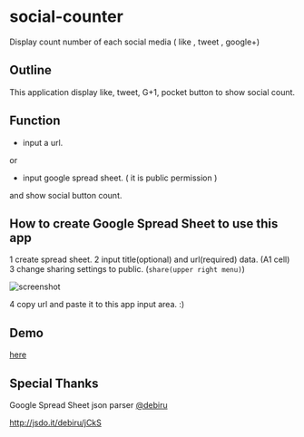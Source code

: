 social-counter
==============

Display count number of each social media ( like , tweet , google+)

## Outline

This application display like, tweet, G+1, pocket button to show social count.

## Function

* input a url.

or

* input google spread sheet. ( it is public permission )

and show social button count.

## How to create Google Spread Sheet to use this app

1 create spread sheet.
2 input title(optional) and url(required) data. (A1 cell)
3 change sharing settings to public. (`share(upper right menu)`)

![screenshot](http://kashiro.github.io/social-counter/images/screenshot.png)

4 copy url and paste it to this app input area. :)

## Demo

[here](http://kashiro.github.io/social-counter)

## Special Thanks

Google Spread Sheet json parser [@debiru](https://twitter.com/debiru)

http://jsdo.it/debiru/jCkS


